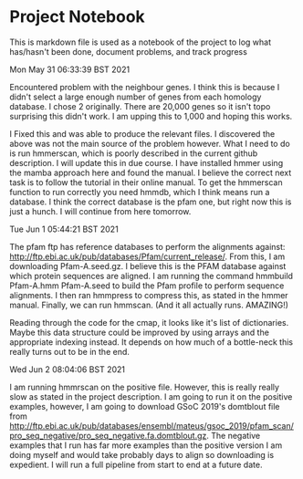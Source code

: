 # Project Notebook

This is markdown file is used as a notebook of the project to log what has/hasn't been done, document problems, and track progress

Mon May 31 06:33:39 BST 2021

Encountered problem with the neighbour genes. I think this is because I didn't select a large enough number of genes from each homology database. I chose 2 originally. There are 20,000 genes so it isn't topo surprising this didn't work. I am upping this to 1,000 and hoping this works.

I Fixed this and was able to produce the relevant files. I discovered the above was not the main source of the problem however. What I need to do is run hmmerscan, which is poorly described in the current github description. I will update this in due course. I have installed hmmer using the mamba approach here and found the manual. I believe the correct next task is to follow the tutorial in their online manual. To get the hmmerscan function to run correctly you need hmmdb, which I think means run a database. I think the correct database is the pfam one, but right now this is just a hunch. I will continue from here tomorrow.

Tue Jun  1 05:44:21 BST 2021

The pfam ftp has reference databases to perform the alignments against: http://ftp.ebi.ac.uk/pub/databases/Pfam/current_release/.
From this, I am downloading Pfam-A.seed.gz. I believe this is the PFAM database against which protein sequences are aligned. I am running the command hmmbuild Pfam-A.hmm Pfam-A.seed to build the Pfam profile to perform sequence alignments. I then ran hmmpress to compress this, as stated in the hmmer manual. Finally, we can run hmmscan. (And it all actually runs. AMAZING!)

Reading through the code for the cmap, it looks like it's list of dictionaries. Maybe this data structure could be improved by using arrays and the appropriate indexing instead. It depends on how much of a bottle-neck this really turns out to be in the end.

Wed Jun  2 08:04:06 BST 2021

I am running hmmrscan on the positive file. However, this is really really slow as stated in the project description. I am going to run it on the positive examples, however, I am going to download GSoC 2019's domtblout file from http://ftp.ebi.ac.uk/pub/databases/ensembl/mateus/gsoc_2019/pfam_scan/pro_seq_negative/pro_seq_negative.fa.domtblout.gz. The negative examples that I run has far more examples than the positive version I am doing myself and would take probably days to align so downloading is expedient. I will run a full pipeline from start to end at a future date.
